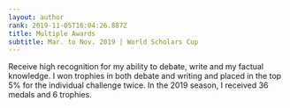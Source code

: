 ```yaml
---
layout: author
rank: 2019-11-05T16:04:26.887Z
title: Multiple Awards
subtitle: Mar. to Nov. 2019 | World Scholars Cup
---
```

Receive high recognition for my ability to debate, write and my factual knowledge. I won trophies in both debate and writing and placed in the top 5% for the individual challenge twice. In the 2019 season, I received 36 medals and 6 trophies.